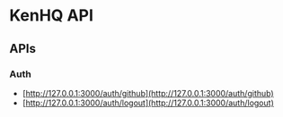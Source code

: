 # KenHQ API

## APIs

### Auth

- [http://127.0.0.1:3000/auth/github](http://127.0.0.1:3000/auth/github)
- [http://127.0.0.1:3000/auth/logout](http://127.0.0.1:3000/auth/logout)
